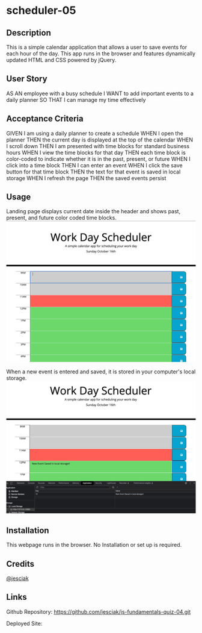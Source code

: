 # scheduler-05

## Description
This is a simple calendar application that allows a user to save events for each hour of the day. This app runs in the browser and features dynamically updated HTML and CSS powered by jQuery.
## User Story
AS AN employee with a busy schedule
I WANT to add important events to a daily planner
SO THAT I can manage my time effectively

## Acceptance Criteria
GIVEN I am using a daily planner to create a schedule
WHEN I open the planner
THEN the current day is displayed at the top of the calendar
WHEN I scroll down
THEN I am presented with time blocks for standard business hours
WHEN I view the time blocks for that day
THEN each time block is color-coded to indicate whether it is in the past, present, or future
WHEN I click into a time block
THEN I can enter an event
WHEN I click the save button for that time block
THEN the text for that event is saved in local storage
WHEN I refresh the page
THEN the saved events persist



## Usage
Landing page displays current date inside the header and shows past, present, and future color coded time blocks.
![screenshot](./assets/Scheduler%20screenshot%20main.png)

When a new event is entered and saved, it is stored in your computer's local storage.
![screenshot](./assets/scheduler%20local%20storage.png)
## Installation
This webpage runs in the browser. No Installation or set up is required.
## Credits
 [@jesciak](https://github.com/jesciak/)

## Links
Github Repository:
https://github.com/jesciak/js-fundamentals-quiz-04.git

Deployed Site: